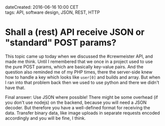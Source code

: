 dateCreated: 2016-06-16 10:00 CET  
tags: API, software design, JSON, REST, HTTP  

# Shall a (rest) API receive JSON or "standard" POST params?

This topic came up today when we discussed the #crewmeister API, and made me think.
Until I remembered that we once in a project used to use the pure
POST params, which are basically key-value pairs.
And the question also reminded me of my PHP times, there
the server-side knew how to handle a key which looks like `user[0]`
and builds and array. But when I ran into that problem back then
we used to use python and there we didn't have that.

Final answer: Use JSON where possible! There might be some overhead
(if you don't use nodejs) on the backend, because you will need a
JSON decoder. But therefore you have a well-defined format for
receiving the data.
Transfer binary data, like image uploads in separate requests
encoded accordingly and you will be fine, I think.
